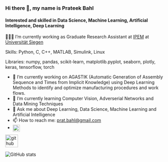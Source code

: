 <!--
**prateek681/prateek681** is a ✨ _special_ ✨ repository because its `README.md` (this file) appears on your GitHub profile.

Here are some ideas to get you started:

- 🔭 I’m currently working on ...
- 🌱 I’m currently learning ...
- 👯 I’m looking to collaborate on ...
- 🤔 I’m looking for help with ...
- 💬 Ask me about ...
- 📫 How to reach me: ...
- 😄 Pronouns: ...
- ⚡ Fun fact: ...
-->


### Hi there 👋, my name is Prateek Bahl
#### Interested and skilled in Data Science, Machine Learning, Artificial Intelligence, Deep Learning
👨🏻‍🎓 I’m currently working as Graduate Research Assistant at [IPEM](https://protech.mb.uni-siegen.de/ipem/) at [Universität Siegen](https://www.uni-siegen.de/start/index.html.en?lang=en)

Skills: Python, C, C++, MATLAB, Simulink, Linux

Libraries: numpy, pandas, scikit-learn, matplotlib.pyplot, seaborn, plotly, keras, tensorflow, torch  

- 🔭 I’m currently working on AGASTIK (Automatic Generation of Assembly Sequence and Times from Implicit Knowledge) using Deep Learning Methods to identify and optimize manufacturing procedures and work flows. 
- 🌱 I’m currently learning Computer Vision, Adverserial Networks and Data Mining Techniques 
- 💬 Ask me about Deep Learning, Data Science, Machine Learning and Artificial Intelligence 
- 📫 How to reach me: prat.bahl@gmail.com 
- <a href="https://www.linkedin.com/in/prateek-bahl-576592150/"> <img align="left" alt="Prateek's LinkedIN" width="22px" src="https://raw.githubusercontent.com/peterthehan/peterthehan/master/assets/linkedin.svg" />
</a>




[<img src='https://cdn.jsdelivr.net/npm/simple-icons@3.0.1/icons/github.svg' alt='github' height='40'>](https://github.com/prateek681)  

![GitHub stats](https://github-readme-stats.vercel.app/api?username=prateek681&show_icons=true)  
 
